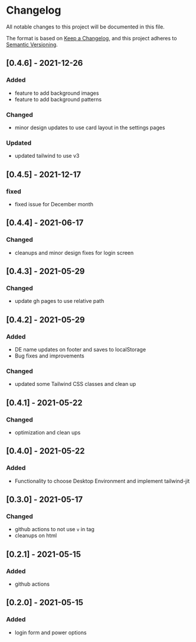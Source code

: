 # Changelog

All notable changes to this project will be documented in this file.

The format is based on [Keep a Changelog](https://keepachangelog.com/en/1.0.0/),
and this project adheres to [Semantic Versioning](https://semver.org/spec/v2.0.0.html).

## [0.4.6] - 2021-12-26

### Added

- feature to add background images
- feature to add background patterns

### Changed

- minor design updates to use card layout in the settings pages

### Updated

- updated tailwind to use v3

## [0.4.5] - 2021-12-17

### fixed

- fixed issue for December month

## [0.4.4] - 2021-06-17

### Changed

- cleanups and minor design fixes for login screen

## [0.4.3] - 2021-05-29

### Changed

- update gh pages to use relative path

## [0.4.2] - 2021-05-29

### Added

- DE name updates on footer and saves to localStorage
- Bug fixes and improvements

### Changed

- updated some Tailwind CSS classes and clean up

## [0.4.1] - 2021-05-22

### Changed

- optimization and clean ups

## [0.4.0] - 2021-05-22

### Added

- Functionality to choose Desktop Environment and implement tailwind-jit

## [0.3.0] - 2021-05-17

### Changed

- github actions to not use `v` in tag
- cleanups on html

## [0.2.1] - 2021-05-15

### Added

- github actions

## [0.2.0] - 2021-05-15

### Added

- login form and power options
